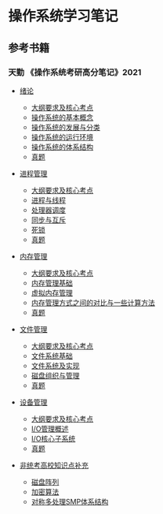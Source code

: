 # 操作系统学习笔记

## 参考书籍
### 天勤 《操作系统考研高分笔记》2021
* [绪论]()
    * [大纲要求及核心考点]()
    * [操作系统的基本概念]()
    * [操作系统的发展与分类]()
    * [操作系统的运行环境]()
    * [操作系统的体系结构]()
    * [真题]()

* [进程管理]()
    * [大纲要求及核心考点]()
    * [进程与线程]()
    * [处理器调度]()
    * [同步与互斥]()
    * [死锁]()
    * [真题]()

* [内存管理]()
    * [大纲要求及核心考点]()
    * [内存管理基础]()
    * [虚拟内存管理]()
    * [内存管理方式之间的对比与一些计算方法]()
    * [真题]()

* [文件管理]()
    * [大纲要求及核心考点]()
    * [文件系统基础]()
    * [文件系统及实现]()
    * [磁盘组织与管理]()
    * [真题]()

* [设备管理]()
    * [大纲要求及核心考点]()
    * [I/O管理概述]()
    * [I/O核心子系统]()
    * [真题]()

* [非统考高校知识点补充]()
    * [磁盘阵列]()
    * [加密算法]()
    * [对称多处理SMP体系结构]()
